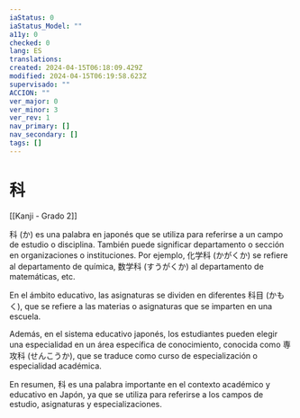 ```yaml
---
iaStatus: 0
iaStatus_Model: ""
a11y: 0
checked: 0
lang: ES
translations: 
created: 2024-04-15T06:18:09.429Z
modified: 2024-04-15T06:19:58.623Z
supervisado: ""
ACCION: ""
ver_major: 0
ver_minor: 3
ver_rev: 1
nav_primary: []
nav_secondary: []
tags: []
---
```

# 科

[[Kanji - Grado 2]]

科 (か) es una palabra en japonés que se utiliza para referirse a un campo de estudio o disciplina. También puede significar departamento o sección en organizaciones o instituciones. Por ejemplo, 化学科 (かがくか) se refiere al departamento de química, 数学科 (すうがくか) al departamento de matemáticas, etc.

En el ámbito educativo, las asignaturas se dividen en diferentes 科目 (かもく), que se refiere a las materias o asignaturas que se imparten en una escuela.

Además, en el sistema educativo japonés, los estudiantes pueden elegir una especialidad en un área específica de conocimiento, conocida como 専攻科 (せんこうか), que se traduce como curso de especialización o especialidad académica.

En resumen, 科 es una palabra importante en el contexto académico y educativo en Japón, ya que se utiliza para referirse a los campos de estudio, asignaturas y especializaciones.
